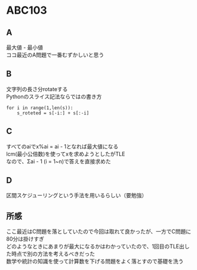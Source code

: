 # ABC103

## A
最大値 - 最小値  
ココ最近のA問題で一番むずかしいと思う

## B
文字列の長さ分rotateする  
Pythonのスライス記法ならではの書き方  
```
for i in range(1,len(s)):
	s_roteted = s[-i:] + s[:-i]
```

## C
すべてのaiでx%ai = ai - 1となれば最大値になる  
lcm(最小公倍数)を使ってxを求めようとしたがTLE  
なので、Σai - 1 (i = 1~n)で答えを直接求めた  


## D
区間スケジューリングという手法を用いるらしい（要勉強）

## 所感
ここ最近はC問題を落としていたので今回は取れて良かったが、一方でC問題に80分は掛けすぎ  
どのようなときにあまりが最大になるかはわかっていたので、1回目のTLE出した時点で別の方法を考えるべきだった  
数学や統計の知識を使って計算数を下げる問題をよく落とすので基礎を洗う
